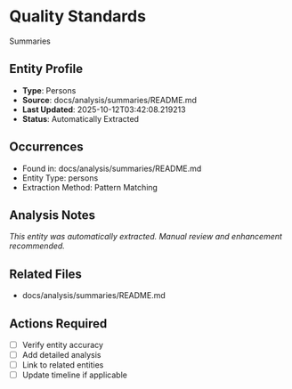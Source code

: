 # Quality Standards

Summaries

## Entity Profile
- **Type**: Persons
- **Source**: docs/analysis/summaries/README.md
- **Last Updated**: 2025-10-12T03:42:08.219213
- **Status**: Automatically Extracted

## Occurrences
- Found in: docs/analysis/summaries/README.md
- Entity Type: persons
- Extraction Method: Pattern Matching

## Analysis Notes
*This entity was automatically extracted. Manual review and enhancement recommended.*

## Related Files
- docs/analysis/summaries/README.md

## Actions Required
- [ ] Verify entity accuracy
- [ ] Add detailed analysis
- [ ] Link to related entities
- [ ] Update timeline if applicable

